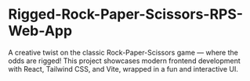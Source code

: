 # Rigged-Rock-Paper-Scissors-RPS-Web-App
A creative twist on the classic Rock-Paper-Scissors game — where the odds are rigged! This project showcases modern frontend development with React, Tailwind CSS, and Vite, wrapped in a fun and interactive UI.

